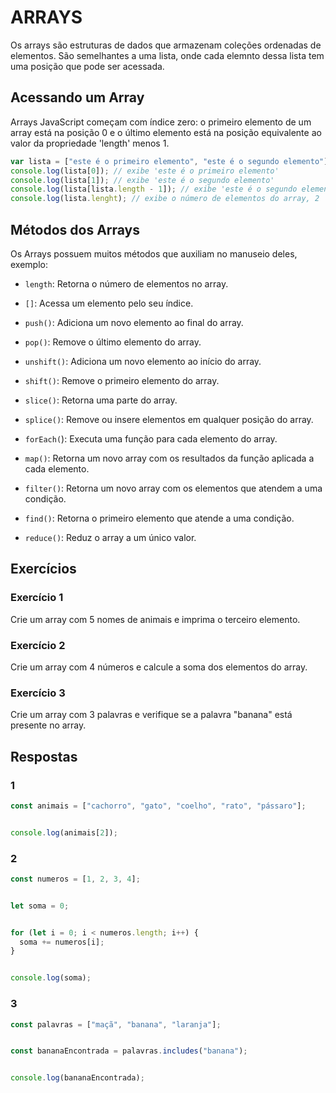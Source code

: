 # ARRAYS


Os arrays são estruturas de dados que armazenam coleções ordenadas de elementos. São semelhantes a uma lista, onde cada elemnto dessa lista tem uma posição que pode ser acessada.


## Acessando um Array


Arrays JavaScript começam com índice zero: o primeiro elemento de um array está na posição 0 e o último elemento está na posição equivalente ao valor da propriedade 'length' menos 1.


```javascript
var lista = ["este é o primeiro elemento", "este é o segundo elemento"];
console.log(lista[0]); // exibe 'este é o primeiro elemento'
console.log(lista[1]); // exibe 'este é o segundo elemento'
console.log(lista[lista.length - 1]); // exibe 'este é o segundo elemento'
console.log(lista.lenght); // exibe o número de elementos do array, 2
```


## Métodos dos Arrays


Os Arrays possuem muitos métodos que auxiliam no manuseio deles, exemplo:


- ``length``: Retorna o número de elementos no array.


- ``[]``: Acessa um elemento pelo seu índice.


- ``push()``: Adiciona um novo elemento ao final do array.


- ``pop()``: Remove o último elemento do array.


- ``unshift()``: Adiciona um novo elemento ao início do array.


- ``shift()``: Remove o primeiro elemento do array.


- ``slice()``: Retorna uma parte do array.


- ``splice()``: Remove ou insere elementos em qualquer posição do array.


- ``forEach(``): Executa uma função para cada elemento do array.


- ``map()``: Retorna um novo array com os resultados da função aplicada a cada elemento.


- ``filter()``: Retorna um novo array com os elementos que atendem a uma condição.


- ``find()``: Retorna o primeiro elemento que atende a uma condição.


- ``reduce()``: Reduz o array a um único valor.


## Exercícios


### Exercício 1


Crie um array com 5 nomes de animais e imprima o terceiro elemento.


### Exercício 2


Crie um array com 4 números e calcule a soma dos elementos do array.


### Exercício 3


Crie um array com 3 palavras e verifique se a palavra "banana" está presente no array.


## Respostas


### 1


```javascript
const animais = ["cachorro", "gato", "coelho", "rato", "pássaro"];


console.log(animais[2]);
```


### 2


```javascript
const numeros = [1, 2, 3, 4];


let soma = 0;


for (let i = 0; i < numeros.length; i++) {
  soma += numeros[i];
}


console.log(soma);
```


### 3


```javascript
const palavras = ["maçã", "banana", "laranja"];


const bananaEncontrada = palavras.includes("banana");


console.log(bananaEncontrada);
```



